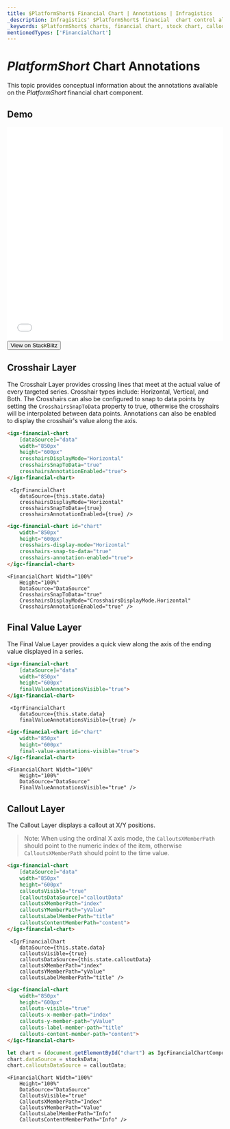 ```yaml
---
title: $PlatformShort$ Financial Chart | Annotations | Infragistics
_description: Infragistics' $PlatformShort$ financial  chart control allows you to add annotations to your chart axes, such as Crosshair layer, final value layer and callout layer. Improve your graphs and visualizations with $ProductName$
_keywords: $PlatformShort$ charts, financial chart, stock chart, callout layer, final value, crosshair, $ProductName$, Infragistics
mentionedTypes: ['FinancialChart']
---
```

# $PlatformShort$ Chart Annotations

This topic provides conceptual information about the annotations available on the $PlatformShort$ financial chart component.

## Demo
<div class="sample-container loading" style="height: 500px">
    <iframe id="financial-chart-annotations-iframe" src='{environment:dvDemosBaseUrl}/charts/financial-chart-annotations' width="100%" height="100%" seamless frameBorder="0" onload="onXPlatSampleIframeContentLoaded(this);"></iframe>
</div>
<div>
    <button data-localize="stackblitz" class="stackblitz-btn"   data-iframe-id="financial-chart-annotations-iframe" data-demos-base-url="{environment:dvDemosBaseUrl}">View on StackBlitz
    </button>
<sample-button src="charts/financial-chart/annotations"></sample-button>

</div>
<div class="divider--half"></div>

## Crosshair Layer

The Crosshair Layer provides crossing lines that meet at the actual value of every targeted series.  Crosshair types include: Horizontal, Vertical, and Both.  The Crosshairs can also be configured to snap to data points by setting the `CrosshairsSnapToData` property to true, otherwise the crosshairs will be interpolated between data points.  Annotations can also be enabled to display the crosshair's value along the axis.

```html
<igx-financial-chart
    [dataSource]="data"
    width="850px"
    height="600px"
    crosshairsDisplayMode="Horizontal"
    crosshairsSnapToData="true"
    crosshairsAnnotationEnabled="true">
</igx-financial-chart>
```

```tsx
 <IgrFinancialChart
    dataSource={this.state.data}
    crosshairsDisplayMode="Horizontal"
    crosshairsSnapToData={true}
    crosshairsAnnotationEnabled={true} />
```

```html
<igc-financial-chart id="chart"
    width="850px"
    height="600px"
    crosshairs-display-mode="Horizontal"
    crosshairs-snap-to-data="true"
    crosshairs-annotation-enabled="true">
</igc-financial-chart>
```

```razor
<FinancialChart Width="100%"
    Height="100%"
    DataSource="DataSource"
    CrosshairsSnapToData="true"
    CrosshairsDisplayMode="CrosshairsDisplayMode.Horizontal"
    CrosshairsAnnotationEnabled="true" />
```

## Final Value Layer

The Final Value Layer provides a quick view along the axis of the ending value displayed in a series.

```html
<igx-financial-chart
    [dataSource]="data"
    width="850px"
    height="600px"
    finalValueAnnotationsVisible="true">
</igx-financial-chart>
```

```tsx
 <IgrFinancialChart
    dataSource={this.state.data}
    finalValueAnnotationsVisible={true} />
```

```html
<igc-financial-chart id="chart"
    width="850px"
    height="600px"
    final-value-annotations-visible="true">
</igc-financial-chart>
```

```razor
<FinancialChart Width="100%"
    Height="100%"
    DataSource="DataSource"
    FinalValueAnnotationsVisible="true" />
```

## Callout Layer

The Callout Layer displays a callout at X/Y positions.

> Note: When using the ordinal X axis mode, the `CalloutsXMemberPath` should point to the numeric index of the item, otherwise `CalloutsXMemberPath` should point to the time value.

```html
<igx-financial-chart
    [dataSource]="data"
    width="850px"
    height="600px"
    calloutsVisible="true"
    [calloutsDataSource]="calloutData"
    calloutsXMemberPath="index"
    calloutsYMemberPath="yValue"
    calloutsLabelMemberPath="title"
    calloutsContentMemberPath="content">
</igx-financial-chart>
```

```tsx
 <IgrFinancialChart
    dataSource={this.state.data}
    calloutsVisible={true}
    calloutsDataSource={this.state.calloutData}
    calloutsXMemberPath="index"
    calloutsYMemberPath="yValue"
    calloutsLabelMemberPath="title" />
```

```html
<igc-financial-chart
    width="850px"
    height="600px"
    callouts-visible="true"
    callouts-x-member-path="index"
    callouts-y-member-path="yValue"
    callouts-label-member-path="title"
    callouts-content-member-path="content">
</igc-financial-chart>
```

```ts
let chart = (document.getElementById("chart") as IgcFinancialChartComponent);
chart.dataSource = stocksData;
chart.calloutsDataSource = calloutData;
```

```razor
<FinancialChart Width="100%"
    Height="100%"
    DataSource="DataSource"
    CalloutsVisible="true"
    CalloutsXMemberPath="Index"
    CalloutsYMemberPath="Value"
    CalloutsLabelMemberPath="Info"
    CalloutsContentMemberPath="Info" />
```
